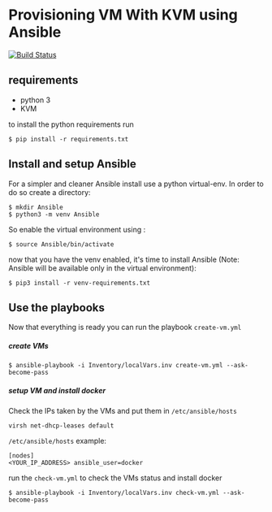 # Provisioning VM With KVM using Ansible
[![Build Status](https://travis-ci.com/danielgessaghi/Ansible-VMs-Provisioning-Setup.svg?branch=master)](https://travis-ci.com/danielgessaghi/Ansible-VMs-Provisioning-Setup)
## requirements

- python 3
- KVM

to install the python requirements run
```
$ pip install -r requirements.txt
```
## Install and setup Ansible

For a simpler and cleaner Ansible install use a python virtual-env. In order to do so create a directory: 

```
$ mkdir Ansible
$ python3 -m venv Ansible
```

So enable the virtual environment using :
```
$ source Ansible/bin/activate
```
now that you have the venv enabled, it's time to install Ansible (Note: Ansible will be available only in the virtual environment): 
```
$ pip3 install -r venv-requirements.txt
```
## Use the playbooks 

Now that everything is ready you can run the playbook `create-vm.yml`

##### create VMs  
```
$ ansible-playbook -i Inventory/localVars.inv create-vm.yml --ask-become-pass
```
##### setup VM and install docker

Check the IPs taken by the VMs and put them in `/etc/ansible/hosts`
```
virsh net-dhcp-leases default
```

`/etc/ansible/hosts` example:
```
[nodes]
<YOUR_IP_ADDRESS> ansible_user=docker
```

run the `check-vm.yml` to check the VMs status and install docker
```
$ ansible-playbook -i Inventory/localVars.inv check-vm.yml --ask-become-pass
```

